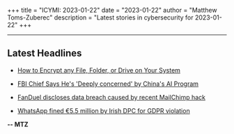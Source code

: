 +++
title = "ICYMI: 2023-01-22"
date = "2023-01-22"
author = "Matthew Toms-Zuberec"
description = "Latest stories in cybersecurity for 2023-01-22"
+++

---------------------------------------------------------------------------
## Latest Headlines
- [How to Encrypt any File, Folder, or Drive on Your System](https://www.wired.com/story/how-to-encrypt-any-file-folder-drive/)

- [FBI Chief Says He's 'Deeply concerned' by China's AI Program](https://www.securityweek.com/fbi-chief-says-hes-deeply-concerned-chinas-ai-program)

- [FanDuel discloses data breach caused by recent MailChimp hack](https://www.bleepingcomputer.com/news/security/fanduel-discloses-data-breach-caused-by-recent-mailchimp-hack/)

- [WhatsApp fined €5.5 million by Irish DPC for GDPR violation](https://www.bleepingcomputer.com/news/security/whatsapp-fined-55-million-by-irish-dpc-for-gdpr-violation/)

**-- MTZ**